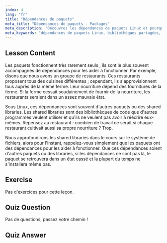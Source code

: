 ```yaml
---
index: 4
lang: "fr"
title: "Dépendances de paquets"
meta_title: "Dépendances de paquets - Packages"
meta_description: "Découvrez les dépendances de paquets Linux et pourquoi elles sont cruciales pour l'installation de logiciels. Comprenez les bibliothèques partagées et évitez les paquets cassés. Commencez votre parcours Linux !"
meta_keywords: "dépendances de paquets Linux, bibliothèques partagées, paquets Linux, gestion de paquets, tutoriel Linux, Linux pour débutants, guide Linux"
---
```


## Lesson Content

Les paquets fonctionnent très rarement seuls ; ils sont le plus souvent accompagnés de dépendances pour les aider à fonctionner. Par exemple, disons que nous avons un groupe de restaurants. Ces restaurants proposent tous des cuisines différentes ; cependant, ils s'approvisionnent tous auprès de la même ferme. Leur nourriture dépend des fournitures de la ferme. Si la ferme cessait soudainement de fournir de la nourriture, les restaurants seraient dans un assez mauvais état.

Sous Linux, ces dépendances sont souvent d'autres paquets ou des shared libraries. Les shared libraries sont des bibliothèques de code que d'autres programmes veulent utiliser et qu'ils ne veulent pas avoir à réécrire eux-mêmes. Repensez au restaurant : combien de travail ce serait si chaque restaurant cultivait aussi sa propre nourriture ? Trop.

Nous approfondirons les shared libraries dans le cours sur le système de fichiers, alors pour l'instant, rappelez-vous simplement que les paquets ont des dépendances pour les aider à fonctionner. Que ces dépendances soient d'autres paquets ou des libraries, si les dépendances ne sont pas là, le paquet se retrouvera dans un état cassé et la plupart du temps ne s'installera même pas.

## Exercise

Pas d'exercices pour cette leçon.

## Quiz Question

Pas de questions, passez votre chemin !

## Quiz Answer
